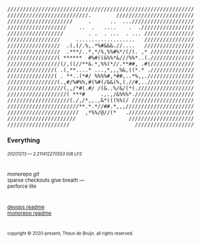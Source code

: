 ```
////////////////////////////////////////////////////////////
//////////////////////////.        /////////////////////////
/////////////////////     .      ..  ...////////////////////
///////////////////    ..  .   ....    .  ./////////////////
//////////////////        . .  . ...  . ... ////////////////
/////////////////     ...................   ////////////////
/////////////////  .(,(/.%,.*%#&&&.//....   ////////////////
/////////////////  .***/..*,*/%,%%#%*/(/(. ,* //////////////
////////////////( ******  #%#((&%%*&///%%*..(.//////////////
/////////////////(/,((//**&.*,%%(*//.**##, .#(//////////////
///////////////( .(,**....* ...,*,,,%&,((*.* .//////////////
///////////////( . **..(*#/ %%%%#,*##,..*%,,.///////////////
////////////////(.,#/%#%%,#(%#(/&&(%,(.//#,..///////////////
//////////////////(,,/*#(.#/ /(&..%/&/(*(.//////////////////
///////////////////( ***#     .,.,/&%%%*.///////////////////
////////////////////(./,/*,,.,&*(((%%(/ ////////////////////
///////////////////////**.*.*//##.*,,,//////////////////////
///////////////////////  ,*%%/@//(*   ./////////////////////
//////////////////////                 /////////////////////
////////////////////                     ///////////////////
```
#### Everything
<sub><sup>_20201213 — 2.211412270553 GiB LFS_</sup></sub>
<br/>
<br/>
<br/>
<sup>monorepo _git_\
sparse checkouts give breath —\
perforce lite</sup>
<br/>
<br/>
<br/>
<sup>[devops readme](DEVOPS.md)\
[monorepo readme](MONOREPO.md)
</sup>
<br/>
<br/>
<br/>
<sub><sup>copyright © 2020-present, Theun de Bruijn. all rights reserved.</sup></sub>
</sup>



